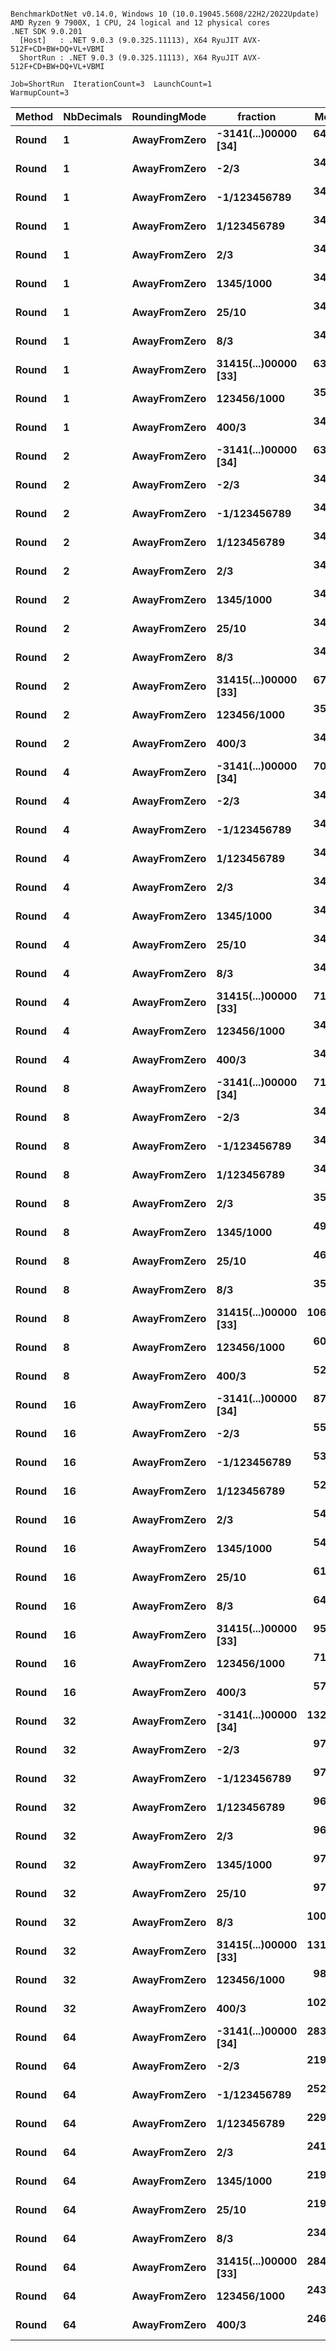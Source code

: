 ```

BenchmarkDotNet v0.14.0, Windows 10 (10.0.19045.5608/22H2/2022Update)
AMD Ryzen 9 7900X, 1 CPU, 24 logical and 12 physical cores
.NET SDK 9.0.201
  [Host]   : .NET 9.0.3 (9.0.325.11113), X64 RyuJIT AVX-512F+CD+BW+DQ+VL+VBMI
  ShortRun : .NET 9.0.3 (9.0.325.11113), X64 RyuJIT AVX-512F+CD+BW+DQ+VL+VBMI

Job=ShortRun  IterationCount=3  LaunchCount=1  
WarmupCount=3  

```
| Method | NbDecimals | RoundingMode | fraction             | Mean      | Error      | StdDev    | Gen0   | Allocated |
|------- |----------- |------------- |--------------------- |----------:|-----------:|----------:|-------:|----------:|
| **Round**  | **1**          | **AwayFromZero** | **-3141(...)00000 [34]** |  **64.77 ns** |   **1.712 ns** |  **0.094 ns** | **0.0057** |      **96 B** |
| **Round**  | **1**          | **AwayFromZero** | **-2/3**                 |  **34.52 ns** |   **0.188 ns** |  **0.010 ns** |      **-** |         **-** |
| **Round**  | **1**          | **AwayFromZero** | **-1/123456789**         |  **34.38 ns** |   **2.426 ns** |  **0.133 ns** |      **-** |         **-** |
| **Round**  | **1**          | **AwayFromZero** | **1/123456789**          |  **34.31 ns** |   **1.588 ns** |  **0.087 ns** |      **-** |         **-** |
| **Round**  | **1**          | **AwayFromZero** | **2/3**                  |  **34.46 ns** |   **3.122 ns** |  **0.171 ns** |      **-** |         **-** |
| **Round**  | **1**          | **AwayFromZero** | **1345/1000**            |  **34.75 ns** |   **3.567 ns** |  **0.196 ns** |      **-** |         **-** |
| **Round**  | **1**          | **AwayFromZero** | **25/10**                |  **34.04 ns** |   **0.526 ns** |  **0.029 ns** |      **-** |         **-** |
| **Round**  | **1**          | **AwayFromZero** | **8/3**                  |  **34.66 ns** |   **0.510 ns** |  **0.028 ns** |      **-** |         **-** |
| **Round**  | **1**          | **AwayFromZero** | **31415(...)00000 [33]** |  **63.75 ns** |   **5.704 ns** |  **0.313 ns** | **0.0057** |      **96 B** |
| **Round**  | **1**          | **AwayFromZero** | **123456/1000**          |  **35.10 ns** |   **3.847 ns** |  **0.211 ns** |      **-** |         **-** |
| **Round**  | **1**          | **AwayFromZero** | **400/3**                |  **34.39 ns** |   **0.325 ns** |  **0.018 ns** |      **-** |         **-** |
| **Round**  | **2**          | **AwayFromZero** | **-3141(...)00000 [34]** |  **63.83 ns** |   **7.928 ns** |  **0.435 ns** | **0.0057** |      **96 B** |
| **Round**  | **2**          | **AwayFromZero** | **-2/3**                 |  **34.29 ns** |   **3.482 ns** |  **0.191 ns** |      **-** |         **-** |
| **Round**  | **2**          | **AwayFromZero** | **-1/123456789**         |  **34.97 ns** |   **4.468 ns** |  **0.245 ns** |      **-** |         **-** |
| **Round**  | **2**          | **AwayFromZero** | **1/123456789**          |  **34.47 ns** |   **3.747 ns** |  **0.205 ns** |      **-** |         **-** |
| **Round**  | **2**          | **AwayFromZero** | **2/3**                  |  **34.24 ns** |   **2.070 ns** |  **0.113 ns** |      **-** |         **-** |
| **Round**  | **2**          | **AwayFromZero** | **1345/1000**            |  **34.32 ns** |   **0.806 ns** |  **0.044 ns** |      **-** |         **-** |
| **Round**  | **2**          | **AwayFromZero** | **25/10**                |  **34.47 ns** |   **0.292 ns** |  **0.016 ns** |      **-** |         **-** |
| **Round**  | **2**          | **AwayFromZero** | **8/3**                  |  **34.69 ns** |   **1.523 ns** |  **0.083 ns** |      **-** |         **-** |
| **Round**  | **2**          | **AwayFromZero** | **31415(...)00000 [33]** |  **67.50 ns** |   **1.123 ns** |  **0.062 ns** | **0.0057** |      **96 B** |
| **Round**  | **2**          | **AwayFromZero** | **123456/1000**          |  **35.00 ns** |   **1.714 ns** |  **0.094 ns** |      **-** |         **-** |
| **Round**  | **2**          | **AwayFromZero** | **400/3**                |  **34.74 ns** |   **0.883 ns** |  **0.048 ns** |      **-** |         **-** |
| **Round**  | **4**          | **AwayFromZero** | **-3141(...)00000 [34]** |  **70.97 ns** |   **1.675 ns** |  **0.092 ns** | **0.0067** |     **112 B** |
| **Round**  | **4**          | **AwayFromZero** | **-2/3**                 |  **34.65 ns** |   **1.240 ns** |  **0.068 ns** |      **-** |         **-** |
| **Round**  | **4**          | **AwayFromZero** | **-1/123456789**         |  **34.18 ns** |   **0.797 ns** |  **0.044 ns** |      **-** |         **-** |
| **Round**  | **4**          | **AwayFromZero** | **1/123456789**          |  **34.32 ns** |   **4.577 ns** |  **0.251 ns** |      **-** |         **-** |
| **Round**  | **4**          | **AwayFromZero** | **2/3**                  |  **34.49 ns** |   **1.258 ns** |  **0.069 ns** |      **-** |         **-** |
| **Round**  | **4**          | **AwayFromZero** | **1345/1000**            |  **34.74 ns** |   **4.594 ns** |  **0.252 ns** |      **-** |         **-** |
| **Round**  | **4**          | **AwayFromZero** | **25/10**                |  **34.44 ns** |   **1.458 ns** |  **0.080 ns** |      **-** |         **-** |
| **Round**  | **4**          | **AwayFromZero** | **8/3**                  |  **34.54 ns** |   **4.304 ns** |  **0.236 ns** |      **-** |         **-** |
| **Round**  | **4**          | **AwayFromZero** | **31415(...)00000 [33]** |  **71.71 ns** |  **11.343 ns** |  **0.622 ns** | **0.0067** |     **112 B** |
| **Round**  | **4**          | **AwayFromZero** | **123456/1000**          |  **34.77 ns** |   **1.298 ns** |  **0.071 ns** |      **-** |         **-** |
| **Round**  | **4**          | **AwayFromZero** | **400/3**                |  **34.52 ns** |   **0.716 ns** |  **0.039 ns** |      **-** |         **-** |
| **Round**  | **8**          | **AwayFromZero** | **-3141(...)00000 [34]** |  **71.53 ns** |   **0.098 ns** |  **0.005 ns** | **0.0067** |     **112 B** |
| **Round**  | **8**          | **AwayFromZero** | **-2/3**                 |  **34.63 ns** |   **1.287 ns** |  **0.071 ns** |      **-** |         **-** |
| **Round**  | **8**          | **AwayFromZero** | **-1/123456789**         |  **34.72 ns** |   **0.745 ns** |  **0.041 ns** |      **-** |         **-** |
| **Round**  | **8**          | **AwayFromZero** | **1/123456789**          |  **34.52 ns** |   **1.037 ns** |  **0.057 ns** |      **-** |         **-** |
| **Round**  | **8**          | **AwayFromZero** | **2/3**                  |  **35.24 ns** |   **8.399 ns** |  **0.460 ns** |      **-** |         **-** |
| **Round**  | **8**          | **AwayFromZero** | **1345/1000**            |  **49.73 ns** |  **12.519 ns** |  **0.686 ns** | **0.0038** |      **64 B** |
| **Round**  | **8**          | **AwayFromZero** | **25/10**                |  **46.96 ns** |   **2.103 ns** |  **0.115 ns** | **0.0038** |      **64 B** |
| **Round**  | **8**          | **AwayFromZero** | **8/3**                  |  **35.51 ns** |   **0.527 ns** |  **0.029 ns** |      **-** |         **-** |
| **Round**  | **8**          | **AwayFromZero** | **31415(...)00000 [33]** | **106.55 ns** | **202.699 ns** | **11.111 ns** | **0.0067** |     **112 B** |
| **Round**  | **8**          | **AwayFromZero** | **123456/1000**          |  **60.58 ns** | **152.673 ns** |  **8.369 ns** | **0.0057** |      **96 B** |
| **Round**  | **8**          | **AwayFromZero** | **400/3**                |  **52.68 ns** |  **76.216 ns** |  **4.178 ns** | **0.0057** |      **96 B** |
| **Round**  | **16**         | **AwayFromZero** | **-3141(...)00000 [34]** |  **87.09 ns** |   **6.999 ns** |  **0.384 ns** | **0.0086** |     **144 B** |
| **Round**  | **16**         | **AwayFromZero** | **-2/3**                 |  **55.75 ns** |   **1.954 ns** |  **0.107 ns** | **0.0057** |      **96 B** |
| **Round**  | **16**         | **AwayFromZero** | **-1/123456789**         |  **53.39 ns** |   **3.306 ns** |  **0.181 ns** | **0.0038** |      **64 B** |
| **Round**  | **16**         | **AwayFromZero** | **1/123456789**          |  **52.86 ns** |   **3.606 ns** |  **0.198 ns** | **0.0038** |      **64 B** |
| **Round**  | **16**         | **AwayFromZero** | **2/3**                  |  **54.93 ns** |   **1.566 ns** |  **0.086 ns** | **0.0057** |      **96 B** |
| **Round**  | **16**         | **AwayFromZero** | **1345/1000**            |  **54.54 ns** |   **1.804 ns** |  **0.099 ns** | **0.0057** |      **96 B** |
| **Round**  | **16**         | **AwayFromZero** | **25/10**                |  **61.68 ns** |  **96.991 ns** |  **5.316 ns** | **0.0057** |      **96 B** |
| **Round**  | **16**         | **AwayFromZero** | **8/3**                  |  **64.51 ns** |  **90.451 ns** |  **4.958 ns** | **0.0057** |      **96 B** |
| **Round**  | **16**         | **AwayFromZero** | **31415(...)00000 [33]** |  **95.90 ns** |  **81.278 ns** |  **4.455 ns** | **0.0086** |     **144 B** |
| **Round**  | **16**         | **AwayFromZero** | **123456/1000**          |  **71.85 ns** | **144.169 ns** |  **7.902 ns** | **0.0067** |     **112 B** |
| **Round**  | **16**         | **AwayFromZero** | **400/3**                |  **57.05 ns** |  **20.808 ns** |  **1.141 ns** | **0.0057** |      **96 B** |
| **Round**  | **32**         | **AwayFromZero** | **-3141(...)00000 [34]** | **132.81 ns** |  **31.041 ns** |  **1.701 ns** | **0.0124** |     **208 B** |
| **Round**  | **32**         | **AwayFromZero** | **-2/3**                 |  **97.03 ns** |   **7.971 ns** |  **0.437 ns** | **0.0095** |     **160 B** |
| **Round**  | **32**         | **AwayFromZero** | **-1/123456789**         |  **97.85 ns** |  **17.017 ns** |  **0.933 ns** | **0.0095** |     **160 B** |
| **Round**  | **32**         | **AwayFromZero** | **1/123456789**          |  **96.30 ns** |   **3.329 ns** |  **0.182 ns** | **0.0095** |     **160 B** |
| **Round**  | **32**         | **AwayFromZero** | **2/3**                  |  **96.52 ns** |   **6.682 ns** |  **0.366 ns** | **0.0095** |     **160 B** |
| **Round**  | **32**         | **AwayFromZero** | **1345/1000**            |  **97.33 ns** |   **5.676 ns** |  **0.311 ns** | **0.0095** |     **160 B** |
| **Round**  | **32**         | **AwayFromZero** | **25/10**                |  **97.09 ns** |  **14.725 ns** |  **0.807 ns** | **0.0095** |     **160 B** |
| **Round**  | **32**         | **AwayFromZero** | **8/3**                  | **100.29 ns** |  **73.811 ns** |  **4.046 ns** | **0.0095** |     **160 B** |
| **Round**  | **32**         | **AwayFromZero** | **31415(...)00000 [33]** | **131.35 ns** |  **20.610 ns** |  **1.130 ns** | **0.0124** |     **208 B** |
| **Round**  | **32**         | **AwayFromZero** | **123456/1000**          |  **98.03 ns** |  **25.043 ns** |  **1.373 ns** | **0.0095** |     **160 B** |
| **Round**  | **32**         | **AwayFromZero** | **400/3**                | **102.83 ns** |  **78.117 ns** |  **4.282 ns** | **0.0095** |     **160 B** |
| **Round**  | **64**         | **AwayFromZero** | **-3141(...)00000 [34]** | **283.77 ns** |  **27.398 ns** |  **1.502 ns** | **0.0162** |     **272 B** |
| **Round**  | **64**         | **AwayFromZero** | **-2/3**                 | **219.96 ns** |  **39.244 ns** |  **2.151 ns** | **0.0134** |     **224 B** |
| **Round**  | **64**         | **AwayFromZero** | **-1/123456789**         | **252.06 ns** | **572.247 ns** | **31.367 ns** | **0.0129** |     **216 B** |
| **Round**  | **64**         | **AwayFromZero** | **1/123456789**          | **229.50 ns** | **204.745 ns** | **11.223 ns** | **0.0129** |     **216 B** |
| **Round**  | **64**         | **AwayFromZero** | **2/3**                  | **241.31 ns** | **173.246 ns** |  **9.496 ns** | **0.0134** |     **224 B** |
| **Round**  | **64**         | **AwayFromZero** | **1345/1000**            | **219.26 ns** |  **29.377 ns** |  **1.610 ns** | **0.0134** |     **224 B** |
| **Round**  | **64**         | **AwayFromZero** | **25/10**                | **219.45 ns** |  **47.501 ns** |  **2.604 ns** | **0.0134** |     **224 B** |
| **Round**  | **64**         | **AwayFromZero** | **8/3**                  | **234.98 ns** |  **21.452 ns** |  **1.176 ns** | **0.0134** |     **224 B** |
| **Round**  | **64**         | **AwayFromZero** | **31415(...)00000 [33]** | **284.35 ns** |  **29.233 ns** |  **1.602 ns** | **0.0162** |     **272 B** |
| **Round**  | **64**         | **AwayFromZero** | **123456/1000**          | **243.12 ns** |  **62.348 ns** |  **3.418 ns** | **0.0134** |     **224 B** |
| **Round**  | **64**         | **AwayFromZero** | **400/3**                | **246.38 ns** | **358.188 ns** | **19.634 ns** | **0.0134** |     **224 B** |
